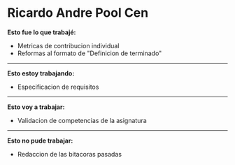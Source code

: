 # Ricardo Andre Pool Cen

**Esto fue lo que trabajé:**

- Metricas de contribucion individual
- Reformas al formato de "Definicion de terminado"

---
**Esto estoy trabajando:**

- Especificacion de requisitos

---
**Esto voy a trabajar:**

- Validacion de competencias de la asignatura

---
**Esto no pude trabajar:**

- Redaccion de las bitacoras pasadas
